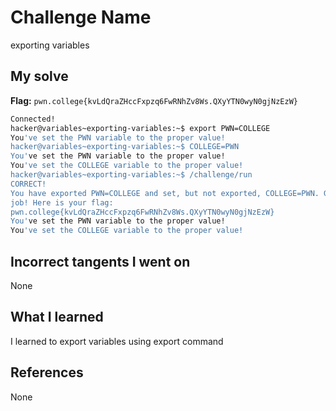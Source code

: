 # Challenge Name
exporting variables

## My solve
**Flag:** `pwn.college{kvLdQraZHccFxpzq6FwRNhZv8Ws.QXyYTN0wyN0gjNzEzW}`

```bash
Connected!
hacker@variables~exporting-variables:~$ export PWN=COLLEGE
You've set the PWN variable to the proper value!
hacker@variables~exporting-variables:~$ COLLEGE=PWN
You've set the PWN variable to the proper value!
You've set the COLLEGE variable to the proper value!
hacker@variables~exporting-variables:~$ /challenge/run
CORRECT!
You have exported PWN=COLLEGE and set, but not exported, COLLEGE=PWN. Great
job! Here is your flag:
pwn.college{kvLdQraZHccFxpzq6FwRNhZv8Ws.QXyYTN0wyN0gjNzEzW}
You've set the PWN variable to the proper value!
You've set the COLLEGE variable to the proper value!
```
## Incorrect tangents I went on
None

## What I learned
I learned to export variables using export command

## References 
None
